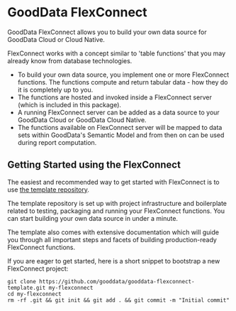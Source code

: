 # GoodData FlexConnect

GoodData FlexConnect allows you to build your own data source for GoodData Cloud or Cloud Native.

FlexConnect works with a concept similar to 'table functions' that you may already know
from database technologies.

-  To build your own data source, you implement one or more FlexConnect functions. The
   functions compute and return tabular data - how they do it is completely up to you.
-  The functions are hosted and invoked inside a FlexConnect server (which is included in this package).
-  A running FlexConnect server can be added as a data source to your GoodData Cloud or GoodData Cloud Native.
-  The functions available on FlexConnect server will be mapped to data sets within GoodData's Semantic Model
   and from then on can be used during report computation.


## Getting Started using the FlexConnect

The easiest and recommended way to get started with FlexConnect is to use [the template repository](https://github.com/gooddata/gooddata-flexconnect-template).

The template repository is set up with project infrastructure and boilerplate related to testing, packaging and
running your FlexConnect functions. You can start building your own data source in under a minute.

The template also comes with extensive documentation which will guide you through all important steps and facets
of building production-ready FlexConnect functions.

If you are eager to get started, here is a short snippet to bootstrap a new FlexConnect project:

```shell
git clone https://github.com/gooddata/gooddata-flexconnect-template.git my-flexconnect
cd my-flexconnect
rm -rf .git && git init && git add . && git commit -m "Initial commit"
```
